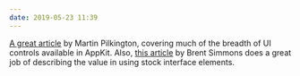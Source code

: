 ```yaml
---
date: 2019-05-23 11:39
---
```


[A great article](https://pilky.me/appreciating-appkit-part-1/) by Martin Pilkington, covering much of the breadth of UI controls available in AppKit. Also, [this article](https://inessential.com/2018/12/06/on_using_stock_user_interface_elements_o) by Brent Simmons does a great job of describing the value in using stock interface elements.
